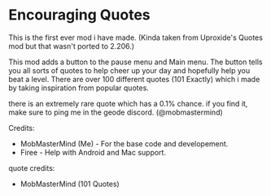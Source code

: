 # Encouraging Quotes

This is the first ever mod i have made. (Kinda taken from Uproxide's Quotes mod but that wasn't ported to 2.206.)

This mod adds a button to the pause menu and Main menu. The button tells you all sorts of quotes to help cheer up your day and hopefully help you beat a level. There are over 100 different quotes (101 Exactly) which i made by taking inspiration from popular quotes.

there is an extremely rare quote which has a 0.1% chance. if you find it, make sure to ping me in the geode discord. (@mobmastermind)

Credits:
- MobMasterMind (Me) - For the base code and developement.
- Firee - Help with Android and Mac support.

quote credits:
- MobMasterMind (101 Quotes)